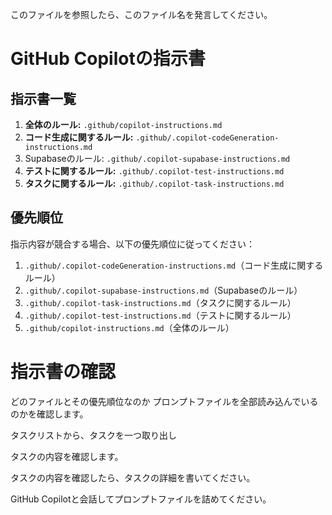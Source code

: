 このファイルを参照したら、このファイル名を発言してください。

# GitHub Copilotの指示書

## 指示書一覧

1. **全体のルール:** `.github/copilot-instructions.md`
2. **コード生成に関するルール:** `.github/.copilot-codeGeneration-instructions.md`
3. Supabaseのルール: `.github/.copilot-supabase-instructions.md`
4. **テストに関するルール:** `.github/.copilot-test-instructions.md`
5. **タスクに関するルール:** `.github/.copilot-task-instructions.md`



## 優先順位

指示内容が競合する場合、以下の優先順位に従ってください：
1. `.github/.copilot-codeGeneration-instructions.md`（コード生成に関するルール）
2. `.github/.copilot-supabase-instructions.md`（Supabaseのルール）
3. `.github/.copilot-task-instructions.md`（タスクに関するルール）
4. `.github/.copilot-test-instructions.md`（テストに関するルール）
5. `.github/copilot-instructions.md`（全体のルール）


# 指示書の確認

どのファイルとその優先順位なのか
プロンプトファイルを全部読み込んでいるのかを確認します。



タスクリストから、タスクを一つ取り出し

タスクの内容を確認します。

タスクの内容を確認したら、タスクの詳細を書いてください。

GitHub Copilotと会話してプロンプトファイルを詰めてください。

